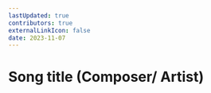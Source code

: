 ```yaml
---
lastUpdated: true
contributors: true
externalLinkIcon: false
date: 2023-11-07
---
```

# Song title (Composer/ Artist)